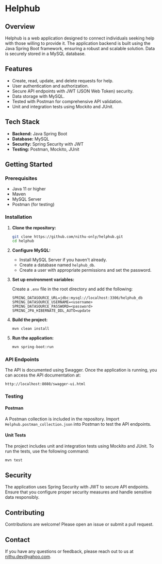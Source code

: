 # Helphub

## Overview

Helphub is a web application designed to connect individuals seeking help with those willing to provide it. The application backend is built using the Java Spring Boot framework, ensuring a robust and scalable solution. Data is securely stored in a MySQL database.

## Features

- Create, read, update, and delete requests for help.
- User authentication and authorization.
- Secure API endpoints with JWT (JSON Web Token) security.
- Data storage with MySQL.
- Tested with Postman for comprehensive API validation.
- Unit and integration tests using Mockito and JUnit.

## Tech Stack

- **Backend:** Java Spring Boot
- **Database:** MySQL
- **Security:** Spring Security with JWT
- **Testing:** Postman, Mockito, JUnit

## Getting Started

### Prerequisites

- Java 11 or higher
- Maven
- MySQL Server
- Postman (for testing)

### Installation

1. **Clone the repository:**

    ```bash
    git clone https://github.com/nithu-only/helphub.git
    cd helphub
    ```

2. **Configure MySQL:**

    - Install MySQL Server if you haven't already.
    - Create a database named `helphub_db`.
    - Create a user with appropriate permissions and set the password.

3. **Set up environment variables:**

    Create a `.env` file in the root directory and add the following:

    ```env
    SPRING_DATASOURCE_URL=jdbc:mysql://localhost:3306/helphub_db
    SPRING_DATASOURCE_USERNAME=<username>
    SPRING_DATASOURCE_PASSWORD=<password>
    SPRING_JPA_HIBERNATE_DDL_AUTO=update
    ```

4. **Build the project:**

    ```bash
    mvn clean install
    ```

5. **Run the application:**

    ```bash
    mvn spring-boot:run
    ```

### API Endpoints

The API is documented using Swagger. Once the application is running, you can access the API documentation at:

```
http://localhost:8080/swagger-ui.html
```

### Testing

#### Postman

A Postman collection is included in the repository. Import `Helphub.postman_collection.json` into Postman to test the API endpoints.

#### Unit Tests

The project includes unit and integration tests using Mockito and JUnit. To run the tests, use the following command:

```bash
mvn test
```

## Security

The application uses Spring Security with JWT to secure API endpoints. Ensure that you configure proper security measures and handle sensitive data responsibly.

## Contributing

Contributions are welcome! Please open an issue or submit a pull request.

## Contact

If you have any questions or feedback, please reach out to us at nithu.dev@yahoo.com.
